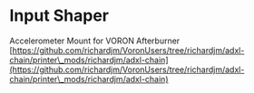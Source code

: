 # Input Shaper

Accelerometer Mount for VORON Afterburner [https://github.com/richardjm/VoronUsers/tree/richardjm/adxl-chain/printer\_mods/richardjm/adxl-chain](https://github.com/richardjm/VoronUsers/tree/richardjm/adxl-chain/printer\_mods/richardjm/adxl-chain)

